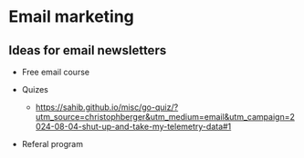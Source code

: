 # Email marketing

## Ideas for email newsletters

- Free email course
- Quizes
  - https://sahib.github.io/misc/go-quiz/?utm_source=christophberger&utm_medium=email&utm_campaign=2024-08-04-shut-up-and-take-my-telemetry-data#1

- Referal program

